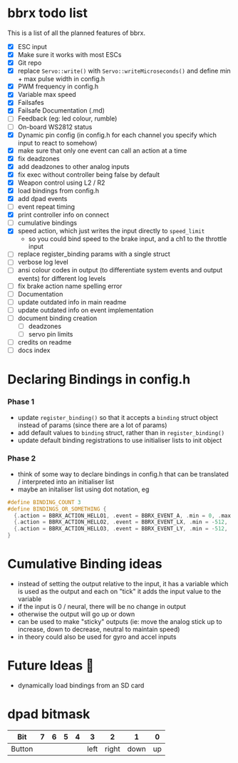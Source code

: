 # bbrx todo list
This is a list of all the planned features of bbrx.

- [x] ESC input
- [x] Make sure it works with most ESCs
- [x] Git repo
- [x] replace `Servo::write()` with `Servo::writeMicroseconds()` and define min + max pulse width in config.h
- [x] PWM frequency in config.h
- [x] Variable max speed
- [x] Failsafes
- [x] Failsafe Documentation (.md)
- [ ] Feedback (eg: led colour, rumble)
- [ ] On-board WS2812 status
- [x] Dynamic pin config (in config.h for each channel you specify which input to react to somehow)
- [x] make sure that only one event can call an action at a time
- [x] fix deadzones
- [x] add deadzones to other analog inputs
- [x] fix exec without controller being false by default
- [x] Weapon control using L2 / R2
- [x] load bindings from config.h
- [x] add dpad events
- [ ] event repeat timing
- [x] print controller info on connect
- [ ] cumulative bindings
- [x] speed action, which just writes the input directly to `speed_limit`
  - so you could bind speed to the brake input, and a ch1 to the throttle input
- [ ] replace register_binding params with a single struct
- [ ] verbose log level
- [ ] ansi colour codes in output (to differentiate system events and output events) for different log levels
- [ ] fix brake action name spelling error
- [ ] Documentation
- [ ] update outdated info in main readme
- [ ] update outdated info on event implementation
- [ ] document binding creation
  - [ ] deadzones
  - [ ] servo pin limits
- [ ] credits on readme
- [ ] docs index

# Declaring Bindings in config.h
### Phase 1
- update `register_binding()` so that it accepts a `binding` struct object instead of params (since there are a lot of params)
- add default values to `binding` struct, rather than in `register_binding()`
- update default binding registrations to use initialiser lists to init object

### Phase 2
- think of some way to declare bindings in config.h that can be translated / interpreted into an initialiser list
- maybe an initaliser list using dot notation, eg
```c
#define BINDING_COUNT 3
#define BINDINGS_OR_SOMETHING {
  {.action = BBRX_ACTION_HELLO1, .event = BBRX_EVENT_A, .min = 0, .max = 1},
  {.action = BBRX_ACTION_HELLO2, .event = BBRX_EVENT_LX, .min = -512, .max = 512, .pin = 12},
  {.action = BBRX_ACTION_HELLO3, .event = BBRX_EVENT_LY, .min = -512, .max = 512, .pin = 13},
}
```

# Cumulative Binding ideas
- instead of setting the output relative to the input, it has a variable which is used as the output and each on "tick" it adds the input value to the variable
- if the input is 0 / neural, there will be no change in output
- otherwise the output will go up or down
- can be used to make "sticky" outputs (ie: move the analog stick up to increase, down to decrease, neutral to maintain speed)
- in theory could also be used for gyro and accel inputs

# Future Ideas :thinking:
- dynamically load bindings from an SD card

# dpad bitmask

| Bit    | 7 | 6 | 5 | 4 | 3    | 2     | 1     | 0  |
|--------|---|---|---|---|------|-------|-------|----|
| Button |   |   |   |   | left | right | down  | up |